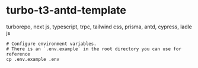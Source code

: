# turbo-t3-antd-template

turborepo, next js, typescript, trpc, tailwind css, prisma, antd, cypress, ladle js

```
# Configure environment variables.
# There is an `.env.example` in the root directory you can use for reference
cp .env.example .env
```
